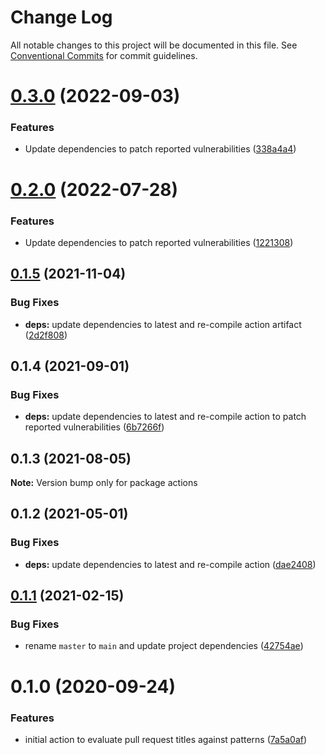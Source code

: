 # Change Log

All notable changes to this project will be documented in this file.
See [Conventional Commits](https://conventionalcommits.org) for commit guidelines.

# [0.3.0](https://github.com/clowdhaus/actions/compare/v0.2.0...v0.3.0) (2022-09-03)


### Features

* Update dependencies to patch reported vulnerabilities ([338a4a4](https://github.com/clowdhaus/actions/commit/338a4a4e082f8e567e2a37c99a2d9bb7af1781dd))





# [0.2.0](https://github.com/clowdhaus/actions/compare/v0.1.5...v0.2.0) (2022-07-28)


### Features

* Update dependencies to patch reported vulnerabilities ([1221308](https://github.com/clowdhaus/actions/commit/1221308cf1ef51588bf8d3cdce4d436aaa4dd884))





## [0.1.5](https://github.com/clowdhaus/actions/compare/v0.1.4...v0.1.5) (2021-11-04)


### Bug Fixes

* **deps:** update dependencies to latest and re-compile action artifact ([2d2f808](https://github.com/clowdhaus/actions/commit/2d2f808cb7335a39b423c7ed59075bd090b96a03))





## 0.1.4 (2021-09-01)


### Bug Fixes

* **deps:** update dependencies to latest and re-compile action to patch reported vulnerabilities ([6b7266f](https://github.com/clowdhaus/actions/commit/6b7266fc5ca49b7f67a80551803387132bd8bec0))





## 0.1.3 (2021-08-05)

**Note:** Version bump only for package actions





## 0.1.2 (2021-05-01)


### Bug Fixes

* **deps:** update dependencies to latest and re-compile action ([dae2408](https://github.com/clowdhaus/actions/commit/dae240845bc1c8aab7d9da2150de164ce95e9473))





## [0.1.1](https://github.com/clowdhaus/actions/compare/v0.1.0...v0.1.1) (2021-02-15)


### Bug Fixes

* rename `master` to `main` and update project dependencies ([42754ae](https://github.com/clowdhaus/actions/commit/42754ae539a6180ddfff86f70f69778caf2e2f98))





# 0.1.0 (2020-09-24)


### Features

* initial action to evaluate pull request titles against patterns ([7a5a0af](https://github.com/clowdhaus/actions/commit/7a5a0afc29e4e2864fd7aa50878f0a2ce18e1ad9))
